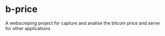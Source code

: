 # b-price
A webscreping project for capture and analise the bitcoin price and serve for other applications
